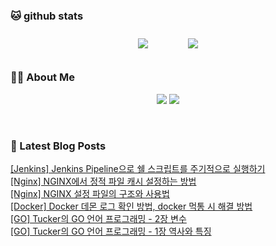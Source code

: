 
###  🐱 github stats  

<div id="main" align="center">
    <img src="https://github-readme-stats.vercel.app/api?username=peterica&count_private=true&show_icons=true&theme=radical"
        style="height: auto; margin-left: 20px; margin-right: 20px; padding: 10px;"/>
    <img src="https://github-readme-stats.vercel.app/api/top-langs/?username=peterica&layout=compact"   
        style="height: auto; margin-left: 20px; margin-right: 20px; padding: 10px;"/>
</div>

###  💁‍♀️ About Me  
<p align="center">
    <a href="https://peterica.tistory.com/"><img src="https://img.shields.io/badge/Blog-FF5722?style=flat-square&logo=Blogger&logoColor=white"/></a>
    <a href="mailto:ilovefran.ofm@gmail.com"><img src="https://img.shields.io/badge/Gmail-d14836?style=flat-square&logo=Gmail&logoColor=white&link=ilovefran.ofm@gmail.com"/></a>
</p>

<br>

### 📕 Latest Blog Posts   

<a href ="https://peterica.tistory.com/899"> [Jenkins] Jenkins Pipeline으로 쉘 스크립트를 주기적으로 실행하기 </a> <br>
<a href ="https://peterica.tistory.com/895"> [Nginx] NGINX에서 정적 파일 캐시 설정하는 방법 </a> <br>
<a href ="https://peterica.tistory.com/894"> [Nginx] NGINX 설정 파일의 구조와 사용법 </a> <br>
<a href ="https://peterica.tistory.com/893"> [Docker] Docker 데몬 로그 확인 방법, docker 먹통 시 해결 방법 </a> <br>
<a href ="https://peterica.tistory.com/892"> [GO] Tucker의 GO 언어 프로그래밍 - 2장 변수 </a> <br>
<a href ="https://peterica.tistory.com/891"> [GO] Tucker의 GO 언어 프로그래밍 - 1장 역사와 특징 </a> <br>
